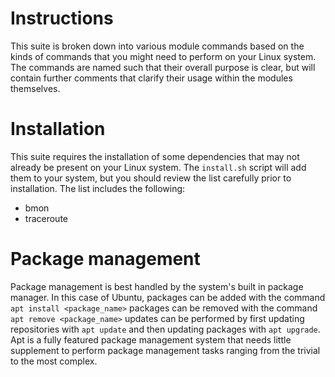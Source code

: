 # Instructions
  
This suite is broken down into various module commands based on the
kinds of commands that you might need to perform on your Linux
system. The commands are named such that their overall purpose is
clear, but will contain further comments that clarify their usage
within the modules themselves. 

# Installation
This suite requires the installation of some dependencies that may not
already be present on your Linux system. The `install.sh` script will
add them to your system, but you should review the list carefully
prior to installation. The list includes the following:

- bmon
- traceroute

# Package management
Package management is best handled by the system's built in package
manager. In this case of Ubuntu, packages can be added with the
command `apt install <package_name>` packages can be removed with the
command `apt remove <package_name>` updates can be performed by first
updating repositories with `apt update` and then updating packages
with `apt upgrade`. Apt is a fully featured package management system
that needs little supplement to perform package management tasks
ranging from the trivial to the most complex.
